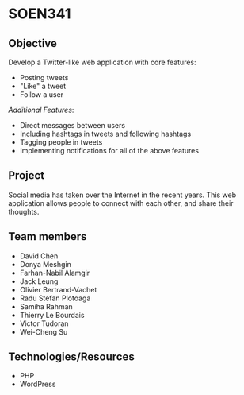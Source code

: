 # SOEN341

## Objective
Develop a Twitter-like web application with core features:
- Posting tweets
- "Like" a tweet
- Follow a user

*Additional Features*:
- Direct messages between users 
- Including hashtags in tweets and following hashtags
- Tagging people in tweets
- Implementing notifications for all of the above features  

## Project
Social media has taken over the Internet in the recent years. This web application allows people to connect with each other, and share their thoughts.



## Team members
- David Chen
- Donya Meshgin
- Farhan-Nabil Alamgir
- Jack Leung
- Olivier Bertrand-Vachet
- Radu Stefan Plotoaga
- Samiha Rahman
- Thierry Le Bourdais
- Victor Tudoran
- Wei-Cheng Su

## Technologies/Resources
- PHP
- WordPress
